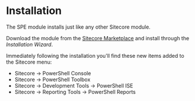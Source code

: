 # Installation

The SPE module installs just like any other Sitecore module. 

Download the module from the [Sitecore Marketplace](https://marketplace.sitecore.net/Modules/Sitecore_PowerShell_console.aspx) and install through the _Installation Wizard_.

Immediately following the installation you'll find these new items added to the Sitecore menu:
* Sitecore -> PowerShell Console
* Sitecore -> PowerShell Toolbox
* Sitecore -> Development Tools -> PowerShell ISE
* Sitecore -> Reporting Tools -> PowerShell Reports
